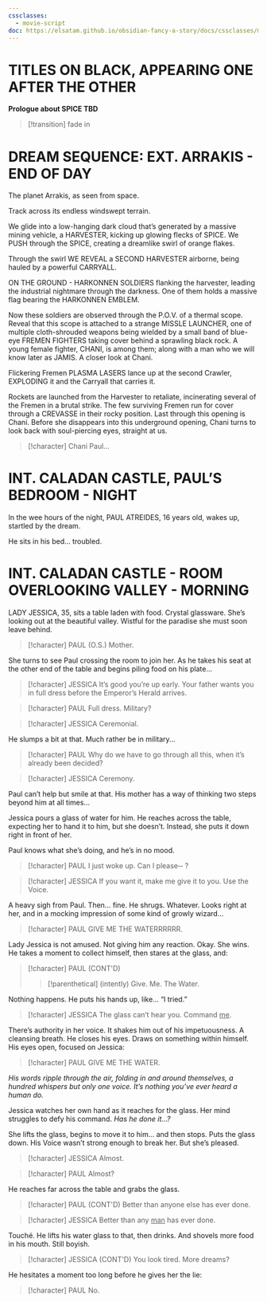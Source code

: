 ```yaml
---
cssclasses:
  - movie-script
doc: https://elsatam.github.io/obsidian-fancy-a-story/docs/cssclasses/movie-script.html
---
```


# TITLES ON BLACK, APPEARING ONE AFTER THE OTHER

**Prologue about SPICE TBD**

> [!transition] fade in

# DREAM SEQUENCE: EXT. ARRAKIS - END OF DAY

The planet Arrakis, as seen from space.

Track across its endless windswept terrain.

We glide into a low-hanging dark cloud that’s generated by a massive mining vehicle, a HARVESTER, kicking up glowing flecks of SPICE. We PUSH through the SPICE, creating a dreamlike swirl of orange flakes.

Through the swirl WE REVEAL a SECOND HARVESTER airborne, being hauled by a powerful CARRYALL.

ON THE GROUND - HARKONNEN SOLDIERS flanking the harvester, leading the industrial nightmare through the darkness. One of them holds a massive flag bearing the HARKONNEN EMBLEM.

Now these soldiers are observed through the P.O.V. of a thermal scope. Reveal that this scope is attached to a strange MISSLE LAUNCHER, one of multiple cloth-shrouded weapons being wielded by a small band of blue-eye FREMEN FIGHTERS taking cover behind a sprawling black rock. A young female fighter, CHANI, is among them; along with a man who we will know later as JAMIS. A closer look at Chani.

Flickering Fremen PLASMA LASERS lance up at the second Crawler, EXPLODING it and the Carryall that carries it.

Rockets are launched from the Harvester to retaliate, incinerating several of the Fremen in a brutal strike. The few surviving Fremen run for cover through a CREVASSE in their rocky position. Last through this opening is Chani. Before she disappears into this underground opening, Chani turns to look back with soul-piercing eyes, straight at us.

> [!character] Chani
> Paul...

# INT. CALADAN CASTLE, PAUL’S BEDROOM - NIGHT

In the wee hours of the night, PAUL ATREIDES, 16 years old, wakes up, startled by the dream.

He sits in his bed... troubled.

# INT. CALADAN CASTLE - ROOM OVERLOOKING VALLEY - MORNING

LADY JESSICA, 35, sits a table laden with food. Crystal glassware. She’s looking out at the beautiful valley. Wistful for the paradise she must soon leave behind.

> [!character] PAUL (O.S.)
> Mother.

She turns to see Paul crossing the room to join her. As he takes his seat at the other end of the table and begins piling food on his plate...

> [!character] JESSICA
> It’s good you’re up early. Your father wants you in full dress before the Emperor’s Herald arrives.

> [!character] PAUL
> Full dress. Military?

> [!character] JESSICA
> Ceremonial.

He slumps a bit at that. Much rather be in military...

> [!character] PAUL
> Why do we have to go through all this, when it’s already been decided?

> [!character] JESSICA
> Ceremony.

Paul can’t help but smile at that. His mother has a way of thinking two steps beyond him at all times...

Jessica pours a glass of water for him. He reaches across the table, expecting her to hand it to him, but she doesn’t. Instead, she puts it down right in front of her.

Paul knows what she’s doing, and he’s in no mood.

> [!character] PAUL
> I just woke up. Can I please‑‑ ?

> [!character] JESSICA
> If you want it, make me give it to you. Use the Voice.

A heavy sigh from Paul. Then... fine. He shrugs. Whatever. Looks right at her, and in a mocking impression of some kind of growly wizard...

> [!character] PAUL
> GIVE ME THE WATERRRRRR.

Lady Jessica is not amused. Not giving him any reaction. Okay. She wins. He takes a moment to collect himself, then stares at the glass, and:

> [!character] PAUL (CONT'D)
> > [!parenthetical] (intently)
> Give. Me. The Water.

Nothing happens. He puts his hands up, like... “I tried.”

> [!character] JESSICA
> The glass can’t hear you.
> Command <u>me</u>.

There’s authority in her voice. It shakes him out of his impetuousness. A cleansing breath. He closes his eyes. Draws on something within himself. His eyes open, focused on Jessica:

> [!character] PAUL
> GIVE ME THE WATER.

*His words ripple through the air, folding in and around themselves, a hundred whispers but only one voice. It’s nothing you’ve ever heard a human do.*

Jessica watches her own hand as it reaches for the glass. Her mind struggles to defy his command. *Has he done it...?*

She lifts the glass, begins to move it to him... and then stops. Puts the glass down. His Voice wasn’t strong enough to break her. But she’s pleased.

> [!character] JESSICA
> Almost.

> [!character] PAUL
> Almost?

He reaches far across the table and grabs the glass.

> [!character] PAUL (CONT'D)
> Better than anyone else has ever done.

> [!character] JESSICA
> Better than any <u>man</u> has ever done.

Touché. He lifts his water glass to that, then drinks. And shovels more food in his mouth. Still boyish.

> [!character] JESSICA (CONT'D)
> You look tired. More dreams?

He hesitates a moment too long before he gives her the lie:

> [!character] PAUL
> No.